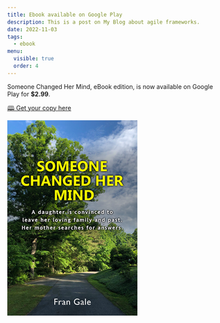 ```yaml
---
title: Ebook available on Google Play
description: This is a post on My Blog about agile frameworks.
date: 2022-11-03
tags:
  - ebook
menu:
  visible: true
  order: 4
---
```


Someone Changed Her Mind, eBook edition, is now available on Google Play for **$2.99**. 

<a  class="btn btn-outline-primary" href="https://www.google.com/books/edition/Someone_Changed_Her_Mind/L8F8EAAAQBAJ?hl=en&gbpv=0" role="button">🕮 Get your copy here</a>

<img src="/img/BookArt.v5_small.png" width="300px">